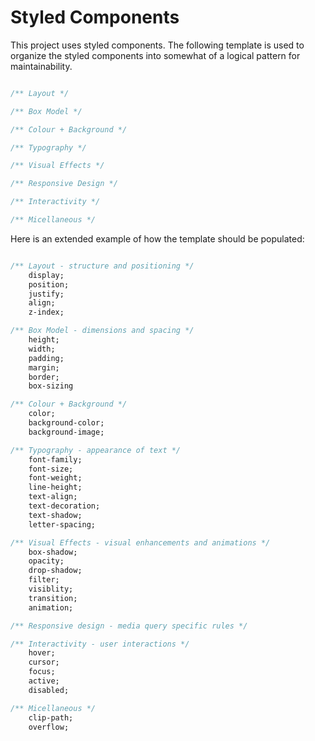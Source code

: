 # Styled Components

This project uses styled components. The following template is used to organize the styled components into somewhat of a logical pattern for maintainability.

```css

/** Layout */

/** Box Model */

/** Colour + Background */

/** Typography */

/** Visual Effects */

/** Responsive Design */

/** Interactivity */

/** Micellaneous */

```

Here is an extended example of how the template should be populated:

```css

/** Layout - structure and positioning */
    display;
    position;
    justify;
    align;
    z-index;

/** Box Model - dimensions and spacing */
    height;
    width;
    padding;
    margin;
    border;
    box-sizing

/** Colour + Background */
    color;
    background-color;
    background-image;

/** Typography - appearance of text */
    font-family;
    font-size;
    font-weight;
    line-height;
    text-align;
    text-decoration;
    text-shadow;
    letter-spacing;

/** Visual Effects - visual enhancements and animations */
    box-shadow;
    opacity;
    drop-shadow;
    filter;
    visiblity;
    transition;
    animation;

/** Responsive design - media query specific rules */

/** Interactivity - user interactions */
    hover;
    cursor;
    focus;
    active;
    disabled;

/** Micellaneous */
    clip-path;
    overflow;
```
